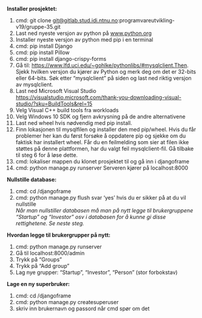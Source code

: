 **Installer prosjektet:**  
1. cmd: git clone git@gitlab.stud.idi.ntnu.no:programvareutvikling-v19/gruppe-35.git
2. Last ned nyeste versjon av python på www.python.org  
3. Installer nyeste versjon av python med pip i en terminal  
4. cmd: pip install Django  
5. cmd: pip install Pillow
6. cmd: pip install django-crispy-forms
7. Gå til: https://www.lfd.uci.edu/~gohlke/pythonlibs/#mysqlclient.Then. Sjekk hvilken versjon du kjører av Python og merk deg om det er 32-bits eller 64-bits. Søk etter “mysqlclient” på siden og last ned riktig versjon av mysqlclient.
8. Last ned Microsoft Visual Studio https://visualstudio.microsoft.com/thank-you-downloading-visual-studio/?sku=BuildTools&rel=15
9. Velg Visual C++ build tools fra workloads
10. Velg Windows 10 SDK og fjern avkrysning på de andre alternativene
11. Last ned wheel hvis nødvendig med pip install.
12. Finn lokasjonen til mysqlfilen og installer den med pip/wheel. Hvis du får problemer her kan du først forsøke å oppdatere pip og sjekke om du faktisk har installert wheel. Får du en feilmelding som sier at filen ikke støttes på denne plattformen, har du valgt feil mysqlclient-fil. Gå tilbake til steg 6 for å løse dette.
13. cmd: lokaliser mappen du klonet prosjektet til og gå inn i djangoframe
14. cmd: python manage.py runserver
Serveren kjører på localhost:8000
  
**Nullstille database:**
1. cmd: cd <mappen du klonet prosjektet i>/djangoframe
2. cmd: python manage.py flush
svar ‘yes’ hvis du er sikker på at du vil nullstille  
*Når man nullstiller databasen må man på nytt legge til brukergruppene “Startup” og “Investor” osv  i databasen for å kunne gi disse rettighetene. Se neste steg.*

**Hvordan legge til brukergrupper på nytt:**
1. cmd: python manage.py runserver
2. Gå til localhost:8000/admin
3. Trykk på “Groups”
4. Trykk på “Add group”  
5. Lag nye grupper: “Startup”, “Investor”, “Person” (stor forbokstav)

**Lage en ny superbruker:**
1. cmd: cd <mappen du klonet prosjektet i>/djangoframe
2. cmd: python manage.py createsuperuser
3. skriv inn brukernavn og passord når cmd spør om det


